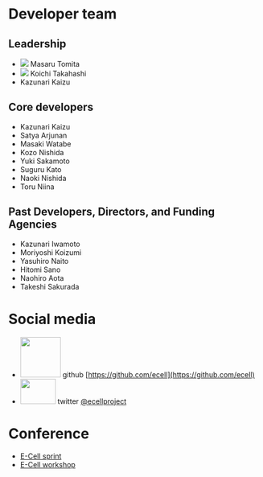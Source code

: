 # Developer team

## Leadership

- ![](http://www.gcoe-metabo.keio.ac.jp/member/tomita/img/ph.jpg) Masaru Tomita 
- ![](http://www.qbic.riken.jp/japanese/research/outline/img/Takahashi200_2.jpg) Koichi Takahashi
- Kazunari Kaizu

## Core developers

- Kazunari Kaizu
- Satya Arjunan
- Masaki Watabe
- Kozo Nishida
- Yuki Sakamoto
- Suguru Kato
- Naoki Nishida
- Toru Niina
 
## Past Developers, Directors, and Funding Agencies

- Kazunari Iwamoto
- Moriyoshi Koizumi
- Yasuhiro Naito
- Hitomi Sano
- Naohiro Aota
- Takeshi Sakurada

# Social media

- <img src="https://assets-cdn.github.com/images/modules/logos_page/GitHub-Mark.png" width="80" height="80" /> github [https://github.com/ecell](https://github.com/ecell)
- <img src="https://g.twimg.com/Twitter_logo_blue.png" width="70" height="50" /> twitter [@ecellproject](https://twitter.com/ecellproject)

# Conference

- [E-Cell sprint](./sprint.md)
- [E-Cell workshop](./workshop.md)
